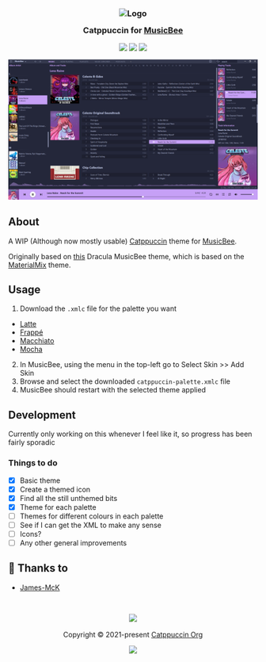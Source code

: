 <h3 align="center">
	<img src="https://raw.githubusercontent.com/catppuccin/catppuccin/main/assets/logos/exports/1544x1544_circle.png" width="100" alt="Logo"/><br/>
	<img src="https://raw.githubusercontent.com/catppuccin/catppuccin/main/assets/misc/transparent.png" height="30" width="0px"/>
	Catppuccin for <a href="https://getmusicbee.com/">MusicBee</a>
	<img src="https://raw.githubusercontent.com/catppuccin/catppuccin/main/assets/misc/transparent.png" height="30" width="0px"/>
</h3>

<p align="center">
	<a href="https://github.com/James-McK/Catppuccin-MusicBee/stargazers"><img src="https://img.shields.io/github/stars/James-McK/Catppuccin-MusicBee?colorA=363a4f&colorB=b7bdf8&style=for-the-badge"></a>
	<a href="https://github.com/James-McK/Catppuccin-MusicBee/issues"><img src="https://img.shields.io/github/issues/James-McK/Catppuccin-MusicBee?colorA=363a4f&colorB=f5a97f&style=for-the-badge"></a>
	<a href="https://github.com/James-McK/Catppuccin-MusicBee/contributors"><img src="https://img.shields.io/github/contributors/James-McK/Catppuccin-MusicBee?colorA=363a4f&colorB=a6da95&style=for-the-badge"></a>
</p>

<p align="center">
  <img src="https://github.com/James-McK/catppuccin-musicbee/blob/main/assets/screenshot.png"/>
</p>

## About

A WIP (Although now mostly usable) [Catppuccin](https://github.com/catppuccin/catppuccin) theme for [MusicBee](https://getmusicbee.com/).

Originally based on [this](https://github.com/dracula/musicbee) Dracula MusicBee theme, which is based on the [MaterialMix](https://getmusicbee.com/addons/skins/203/materialmix-hidpi-supported/) theme.

## Usage

1. Download the `.xmlc` file for the palette you want
  - [Latte](https://github.com/James-McK/Catppuccin-MusicBee/releases/download/v2.1.0/catppuccin-frappe.xmlc)
  - [Frappé](https://github.com/James-McK/Catppuccin-MusicBee/releases/download/v2.1.0/catppuccin-frappe.xmlc)
  - [Macchiato](https://github.com/James-McK/Catppuccin-MusicBee/releases/download/v2.1.0/catppuccin-macchiato.xmlc)
  - [Mocha](https://github.com/James-McK/Catppuccin-MusicBee/releases/download/v2.1.0/catppuccin-mocha.xmlc)
2. In MusicBee, using the menu in the top-left go to Select Skin >> Add Skin
3. Browse and select the downloaded `catppuccin-palette.xmlc` file
4. MusicBee should restart with the selected theme applied

## Development

Currently only working on this whenever I feel like it, so progress has been fairly sporadic
### Things to do

-   [x] Basic theme
-   [x] Create a themed icon
-   [x] Find all the still unthemed bits
-   [x] Theme for each palette
-   [ ] Themes for different colours in each palette
-   [ ] See if I can get the XML to make any sense
-   [ ] Icons?
-   [ ] Any other general improvements

## 💝 Thanks to

-   [James-McK](https://github.com/James-McK)

&nbsp;

<p align="center">
	<img src="https://raw.githubusercontent.com/catppuccin/catppuccin/main/assets/footers/gray0_ctp_on_line.svg?sanitize=true" />
</p>

<p align="center">
	Copyright &copy; 2021-present <a href="https://github.com/catppuccin" target="_blank">Catppuccin Org</a>
</p>

<p align="center">
	<a href="https://github.com/catppuccin/catppuccin/blob/main/LICENSE"><img src="https://img.shields.io/static/v1.svg?style=for-the-badge&label=License&message=MIT&logoColor=d9e0ee&colorA=363a4f&colorB=b7bdf8"/></a>
</p>
